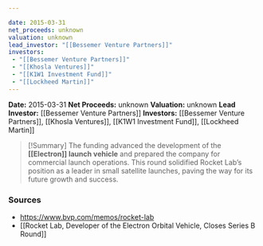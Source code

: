 ```yaml
---

date: 2015-03-31
net_proceeds: unknown
valuation: unknown
lead_investor: "[[Bessemer Venture Partners]]"
investors: 
 - "[[Bessemer Venture Partners]]"
 - "[[Khosla Ventures]]"
 - "[[K1W1 Investment Fund]]"
 - "[[Lockheed Martin]]"
---
```


**Date:** 2015-03-31
**Net Proceeds:** unknown
**Valuation:** unknown
**Lead Investor:** [[Bessemer Venture Partners]]
**Investors:** [[Bessemer Venture Partners]], [[Khosla Ventures]], [[K1W1 Investment Fund]], [[Lockheed Martin]]

>[!Summary]
The funding advanced the development of the **[[Electron]] launch vehicle** and prepared the company for commercial launch operations. This round solidified Rocket Lab’s position as a leader in small satellite launches, paving the way for its future growth and success.

### Sources
 - https://www.bvp.com/memos/rocket-lab
 - [[Rocket Lab, Developer of the Electron Orbital Vehicle, Closes Series B Round]]